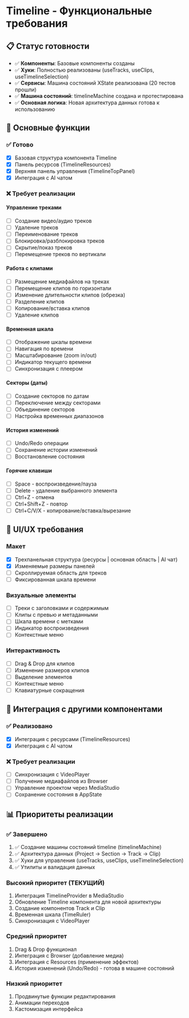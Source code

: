 # Timeline - Функциональные требования

## 📋 Статус готовности

- ✅ **Компоненты**: Базовые компоненты созданы
- ✅ **Хуки**: Полностью реализованы (useTracks, useClips, useTimelineSelection)
- ✅ **Сервисы**: Машина состояний XState реализована (20 тестов прошли)
- ✅ **Машина состояний**: timelineMachine создана и протестирована
- ✅ **Основная логика**: Новая архитектура данных готова к использованию

## 🎯 Основные функции

### ✅ Готово
- [x] Базовая структура компонента Timeline
- [x] Панель ресурсов (TimelineResources)
- [x] Верхняя панель управления (TimelineTopPanel)
- [x] Интеграция с AI чатом

### ❌ Требует реализации

#### Управление треками
- [ ] Создание видео/аудио треков
- [ ] Удаление треков
- [ ] Переименование треков
- [ ] Блокировка/разблокировка треков
- [ ] Скрытие/показ треков
- [ ] Перемещение треков по вертикали

#### Работа с клипами
- [ ] Размещение медиафайлов на треках
- [ ] Перемещение клипов по горизонтали
- [ ] Изменение длительности клипов (обрезка)
- [ ] Разделение клипов
- [ ] Копирование/вставка клипов
- [ ] Удаление клипов

#### Временная шкала
- [ ] Отображение шкалы времени
- [ ] Навигация по времени
- [ ] Масштабирование (zoom in/out)
- [ ] Индикатор текущего времени
- [ ] Синхронизация с плеером

#### Секторы (даты)
- [ ] Создание секторов по датам
- [ ] Переключение между секторами
- [ ] Объединение секторов
- [ ] Настройка временных диапазонов

#### История изменений
- [ ] Undo/Redo операции
- [ ] Сохранение истории изменений
- [ ] Восстановление состояния

#### Горячие клавиши
- [ ] Space - воспроизведение/пауза
- [ ] Delete - удаление выбранного элемента
- [ ] Ctrl+Z - отмена
- [ ] Ctrl+Shift+Z - повтор
- [ ] Ctrl+C/V/X - копирование/вставка/вырезание

## 🎨 UI/UX требования

### Макет
- [x] Трехпанельная структура (ресурсы | основная область | AI чат)
- [x] Изменяемые размеры панелей
- [ ] Скроллируемая область для треков
- [ ] Фиксированная шкала времени

### Визуальные элементы
- [ ] Треки с заголовками и содержимым
- [ ] Клипы с превью и метаданными
- [ ] Шкала времени с метками
- [ ] Индикатор воспроизведения
- [ ] Контекстные меню

### Интерактивность
- [ ] Drag & Drop для клипов
- [ ] Изменение размеров клипов
- [ ] Выделение элементов
- [ ] Контекстные меню
- [ ] Клавиатурные сокращения

## 🔄 Интеграция с другими компонентами

### ✅ Реализовано
- [x] Интеграция с ресурсами (TimelineResources)
- [x] Интеграция с AI чатом

### ❌ Требует реализации
- [ ] Синхронизация с VideoPlayer
- [ ] Получение медиафайлов из Browser
- [ ] Управление проектом через MediaStudio
- [ ] Сохранение состояния в AppState

## 📊 Приоритеты реализации

### ✅ Завершено
1. ✅ Создание машины состояний timeline (timelineMachine)
2. ✅ Архитектура данных (Project → Section → Track → Clip)
3. ✅ Хуки для управления (useTracks, useClips, useTimelineSelection)
4. ✅ Утилиты и валидация данных

### Высокий приоритет (ТЕКУЩИЙ)
1. Интеграция TimelineProvider в MediaStudio
2. Обновление Timeline компонента для новой архитектуры
3. Создание компонентов Track и Clip
4. Временная шкала (TimeRuler)
5. Синхронизация с VideoPlayer

### Средний приоритет
1. Drag & Drop функционал
2. Интеграция с Browser (добавление медиа)
3. Интеграция с Resources (применение эффектов)
4. История изменений (Undo/Redo) - готова в машине состояний

### Низкий приоритет
1. Продвинутые функции редактирования
2. Анимации переходов
3. Кастомизация интерфейса
